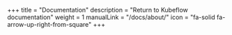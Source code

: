 +++
title = "Documentation"
description = "Return to Kubeflow documentation"
weight = 1
manualLink = "/docs/about/"
icon = "fa-solid fa-arrow-up-right-from-square"
+++